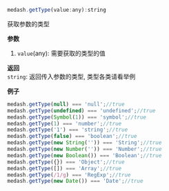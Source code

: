 ```js
medash.getType(value:any):string
```
获取参数的类型

**参数**  
1. `value`(any): 需要获取的类型的值
  
**返回**        
`string`: 返回传入参数的类型, 类型各类请看举例

**例子**  

```js
medash.getType(null) === 'null';//true
medash.getType(undefined) === 'undefined';//true
medash.getType(Symbol(1)) === 'symbol';//true
medash.getType(1) === 'number';//true
medash.getType('1') === 'string';//true
medash.getType(false) === 'boolean';//true
medash.getType(new String('')) === 'String';//true
medash.getType(new Number('')) === 'Number';//true
medash.getType(new Boolean()) === 'Boolean';//true
medash.getType({}) === 'Object';//true
medash.getType([]) === 'Array';//true
medash.getType(/1/g) === 'RegExp';//true
medash.getType(new Date()) === 'Date';//true
```
